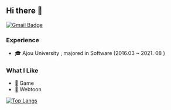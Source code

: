 ## Hi there 👋
[![Gmail Badge](https://img.shields.io/badge/-alswlkku@gmail.com-c14438?style=flat&logo=Gmail&logoColor=white)](mailto:alswlkku@gmail.com "Connect via Email")

### Experience
- 🎓 Ajou University , majored in Software (2016.03 ~ 2021. 08 )


### What I Like
- 🔵 Game
- 📖 Webtoon


[![Top Langs](https://github-readme-stats.vercel.app/api/top-langs/?username=urther&layout=compact&theme=compact&langs_count=4)](https://github.com/anuraghazra/github-readme-stats)
